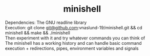 # <h1 align="center" > minishell </h1>

Dependencies: The GNU readline library <br>
Execution: git clone git@github.com:vnaslund-19/minishell.git && cd minishell && make && ./minishell <br>
Then experiment with it and try whatever commands you can think of <br>
The minishell has a working history and can handle basic command execution + redirections, pipes, environment variables and signals
